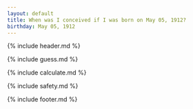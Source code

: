 ```yaml
---
layout: default
title: When was I conceived if I was born on May 05, 1912?
birthday: May 05, 1912
---
```


{% include header.md %}

{% include guess.md %}

{% include calculate.md %}

{% include safety.md %}

{% include footer.md %}



